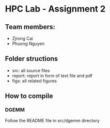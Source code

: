 # HPC Lab - Assignment 2

## Team members:
- Zjrong Cai  
- Phuong Nguyen  

## Folder structions
- src: all source files
- report: report in form of text file and pdf
- figs: all related figures

## How to compile

### DGEMM
Follow the README file in src/dgemm directory

